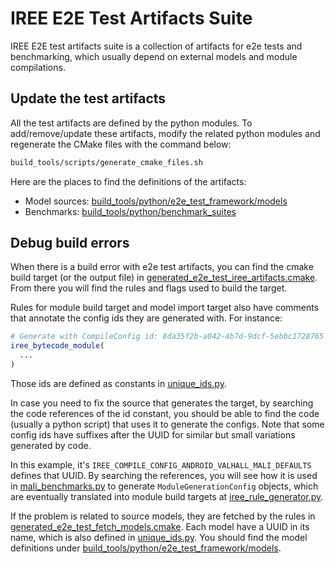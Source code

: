 IREE E2E Test Artifacts Suite
===============================

IREE E2E test artifacts suite is a collection of artifacts for e2e tests and
benchmarking, which usually depend on external models and module compilations.

Update the test artifacts
-------------------------

All the test artifacts are defined by the python modules. To add/remove/update
these artifacts, modify the related python modules and regenerate the CMake
files with the command below:

```sh
build_tools/scripts/generate_cmake_files.sh
```

Here are the places to find the definitions of the artifacts:
- Model sources: [build_tools/python/e2e_test_framework/models](/build_tools/python/e2e_test_framework/models)
- Benchmarks: [build_tools/python/benchmark_suites](/build_tools/python/benchmark_suites)

Debug build errors
------------------

When there is a build error with e2e test artifacts, you can find the cmake
build target (or the output file) in [generated_e2e_test_iree_artifacts.cmake](/tests/e2e/test_artifacts/generated_e2e_test_iree_artifacts.cmake).
From there you will find the rules and flags used to build the target.

Rules for module build target and model import target also have comments that
annotate the config ids they are generated with. For instance:
```cmake
# Generate with CompileConfig id: 8da35f2b-a042-4b7d-9dcf-5ebbc1728765
iree_bytecode_module(
  ...
)
```
Those ids are defined as constants in [unique_ids.py](/build_tools/python/e2e_test_framework/unique_ids.py).

In case you need to fix the source that generates the target, by searching the
code references of the id constant, you should be able to find the code (usually
a python script) that uses it to generate the configs. Note that some config ids
have suffixes after the UUID for similar but small variations generated by code.

In this example, it's `IREE_COMPILE_CONFIG_ANDROID_VALHALL_MALI_DEFAULTS`
defines that UUID. By searching the references, you will see how it is used in
[mali_benchmarks.py](/build_tools/python/benchmark_suites/iree/mali_benchmarks.py)
to generate `ModuleGenerationConfig` objects, which are eventually translated
into module build targets at [iree_rule_generator.py](/build_tools/python/e2e_test_artifacts/cmake_generator/iree_rule_generator.py).

If the problem is related to source models, they are fetched by the rules in
[generated_e2e_test_fetch_models.cmake](/tests/e2e/test_artifacts/generated_e2e_test_fetch_models.cmake).
Each model have a UUID in its name, which is also defined in [unique_ids.py](/build_tools/python/e2e_test_framework/unique_ids.py).
You should find the model definitions under [build_tools/python/e2e_test_framework/models](/build_tools/python/e2e_test_framework/models).
